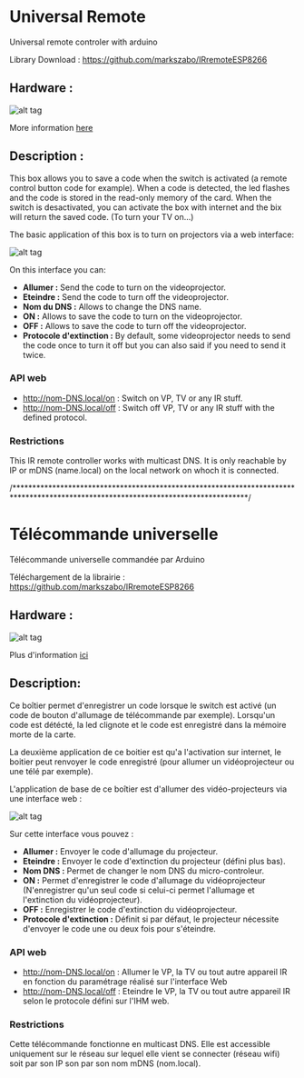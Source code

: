 # Universal Remote
Universal remote controler with arduino

Library Download : https://github.com/markszabo/IRremoteESP8266

## Hardware : 

![alt tag](https://user-images.githubusercontent.com/39366401/40787534-2884d036-64ee-11e8-9586-2d007c10d1d0.jpg)

More information [here](https://github.com/AGoubs/Projet-Stage/blob/master/Doc/README.md)

## Description : 

This box allows you to save a code when the switch is activated (a remote control button code for example). When a code is detected, the              led flashes and the code is stored in the read-only memory of the card.
When the switch is desactivated, you can activate the box with internet and the bix will return the saved code. (To turn your TV on...)

The basic application of this box is to turn on projectors via a web interface:

![alt tag](https://user-images.githubusercontent.com/39366401/41723272-ebfc651a-756a-11e8-8db7-2e225c96b08d.png)

On this interface you can:
- **Allumer :** Send the code to turn on the videoprojector.
- **Eteindre :** Send the code to turn off the videoprojector.
- **Nom du DNS :** Allows to change the DNS name.
- **ON :** Allows to save the code to turn on the videoprojector.
- **OFF :** Allows to save the code to turn off the videoprojector.
- **Protocole d'extinction :** By default, some videoprojector needs to send the code once to turn it off but you can also said if you need to send it twice.

### API web
- http://nom-DNS.local/on : Switch on VP, TV or any IR stuff.
- http://nom-DNS.local/off : Switch off VP, TV or any IR stuff with the defined protocol.

### Restrictions
This IR remote controller works with multicast DNS. It is only reachable by IP or mDNS (name.local) on the local network on whoch it is connected.

/***********************************************************************************************************************************/
# Télécommande universelle

Télécommande universelle commandée par Arduino

Téléchargement de la librairie : https://github.com/markszabo/IRremoteESP8266

## Hardware : 

![alt tag](https://user-images.githubusercontent.com/39366401/40787534-2884d036-64ee-11e8-9586-2d007c10d1d0.jpg)

Plus d'information [ici](https://github.com/AGoubs/Projet-Stage/blob/master/Doc/README.md)

## Description:

Ce boîtier permet d'enregistrer un code lorsque le switch est activé (un code de bouton d'allumage de télécommande par exemple).
Lorsqu'un code est détécté, la led clignote et le code est enregistré dans la mémoire morte de la carte.

La deuxième application de ce boitier est qu'a l'activation sur internet, le boitier peut renvoyer le code enregistré (pour allumer un vidéoprojecteur ou une télé par exemple).


L'application de base de ce boîtier est d'allumer des vidéo-projecteurs via une interface web :

![alt tag](https://user-images.githubusercontent.com/39366401/41723272-ebfc651a-756a-11e8-8db7-2e225c96b08d.png)

Sur cette interface vous pouvez :
- **Allumer :** Envoyer le code d'allumage du projecteur.
- **Eteindre :** Envoyer le code d'extinction du projecteur (défini plus bas).
- **Nom DNS :** Permet de changer le nom DNS du micro-controleur.
- **ON :** Permet d'enregistrer le code d'allumage du vidéoprojecteur (N'enregistrer qu'un seul code si celui-ci permet l'allumage et l'extinction du vidéoprojecteur).
- **OFF :** Enregistrer le code d'extinction du vidéoprojecteur.
- **Protocole d'extinction :** Définit si par défaut, le projecteur nécessite d'envoyer le code une ou deux fois pour s'éteindre.

### API web
- http://nom-DNS.local/on : Allumer le VP, la TV ou tout autre appareil IR en fonction du paramétrage réalisé sur l'interface Web
- http://nom-DNS.local/off : Eteindre le VP, la TV ou tout autre appareil IR selon le protocole défini sur l'IHM web.

### Restrictions
Cette télécommande fonctionne en multicast DNS. Elle est accessible uniquement sur le réseau sur lequel elle vient se connecter (réseau wifi) soit par son IP son par son nom mDNS (nom.local).
